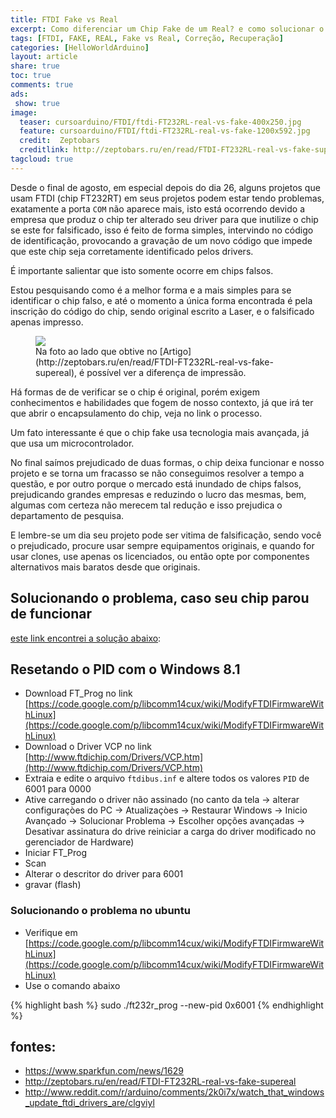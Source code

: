 ```yaml
---
title: FTDI Fake vs Real
excerpt: Como diferenciar um Chip Fake de um Real? e como solucionar o problema que surgiu depois que a 
tags: [FTDI, FAKE, REAL, Fake vs Real, Correção, Recuperação]
categories: [HelloWorldArduino]
layout: article
share: true
toc: true
comments: true
ads:
 show: true
image:
  teaser: cursoarduino/FTDI/ftdi-FT232RL-real-vs-fake-400x250.jpg
  feature: cursoarduino/FTDI/ftdi-FT232RL-real-vs-fake-1200x592.jpg
  credit:  Zeptobars
  creditlink: http://zeptobars.ru/en/read/FTDI-FT232RL-real-vs-fake-supereal
tagcloud: true
---
```


Desde o final de agosto, em especial depois do dia 26, alguns projetos 
que usam FTDI (chip FT232RT) em seus projetos podem estar tendo problemas, 
exatamente a porta `COM` não aparece mais, isto está ocorrendo devido a 
empresa que produz o chip ter alterado seu driver para que inutilize o 
chip se este for falsificado, isso é feito de forma simples, intervindo 
no código de identificação, provocando a gravação de um novo código que 
impede que este chip seja corretamente identificado pelos drivers.

É importante salientar que isto somente ocorre em chips falsos.

Estou pesquisando como é a melhor forma e a mais simples para se identificar 
o chip falso, e até o momento a única forma encontrada é pela inscrição do 
código do chip, sendo original escrito a Laser, e o falsificado apenas impresso.

<figure>
<img src="/images/cursoarduino/FTDI/ftdi-FT232RL-real-vs-fake-1200x592.jpg" />
<figcaption>
Na foto ao lado que obtive no [Artigo](http://zeptobars.ru/en/read/FTDI-FT232RL-real-vs-fake-supereal), 
é possível ver a diferença de impressão.
</figcaption>
</figure>


Há formas de de verificar se o chip é original, porém exigem conhecimentos 
e habilidades que fogem de nosso contexto, já que irá ter que abrir o 
encapsulamento do chip, veja no link o processo.

Um fato interessante é que o chip fake usa tecnologia mais avançada, já que 
usa um microcontrolador.

No final saímos prejudicado de duas formas, o chip deixa funcionar e nosso 
projeto e se torna um fracasso se não conseguimos resolver a tempo a questão, 
e por outro porque o mercado está inundado de chips falsos, prejudicando grandes 
empresas e reduzindo o lucro das mesmas, bem, algumas com certeza não merecem 
tal redução e isso prejudica o departamento de pesquisa. 

E lembre-se um dia seu projeto pode ser vitima de falsificação, sendo você o 
prejudicado, procure usar sempre equipamentos originais, e quando for usar 
clones, use apenas os licenciados, ou então opte por componentes alternativos 
mais baratos desde que originais.

## Solucionando o problema, caso seu chip parou de funcionar

[este link encontrei a solução abaixo](http://www.reddit.com/r/arduino/comments/2k0i7x/watch_that_windows_update_ftdi_drivers_are/clgviyl):

## Resetando o PID com o Windows 8.1

 * Download FT_Prog no link [https://code.google.com/p/libcomm14cux/wiki/ModifyFTDIFirmwareWithLinux](https://code.google.com/p/libcomm14cux/wiki/ModifyFTDIFirmwareWithLinux)
 * Download o Driver VCP no link [http://www.ftdichip.com/Drivers/VCP.htm](http://www.ftdichip.com/Drivers/VCP.htm)
 * Extraia e edite o arquivo `ftdibus.inf` e altere todos os valores `PID` de 6001 para 0000
 * Ative carregando o driver não assinado (no canto da tela -> alterar configuraçòes do PC -> Atualizaçòes -> Restaurar Windows -> Inicio Avançado -> Solucionar Problema -> Escolher opções avançadas ->  Desativar assinatura do drive reiniciar a carga do driver modificado no gerenciador de Hardware)
 * Iniciar FT_Prog
 * Scan
 * Alterar o descritor do driver para 6001
 * gravar (flash)

### Solucionando o problema no ubuntu

 * Verifique em [https://code.google.com/p/libcomm14cux/wiki/ModifyFTDIFirmwareWithLinux](https://code.google.com/p/libcomm14cux/wiki/ModifyFTDIFirmwareWithLinux)
 * Use o comando abaixo

{% highlight bash %}
sudo ./ft232r_prog --new-pid 0x6001
{% endhighlight %}

## fontes:

 * https://www.sparkfun.com/news/1629
 * http://zeptobars.ru/en/read/FTDI-FT232RL-real-vs-fake-supereal
 * http://www.reddit.com/r/arduino/comments/2k0i7x/watch_that_windows_update_ftdi_drivers_are/clgviyl